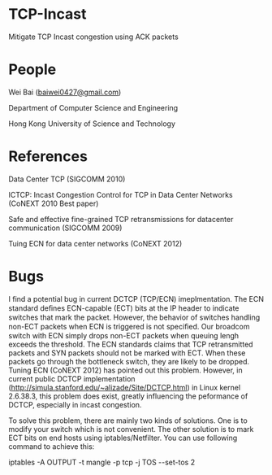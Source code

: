 TCP-Incast
==========

Mitigate TCP Incast congestion using ACK packets

People
==========

Wei Bai (baiwei0427@gmail.com)

Department of Computer Science and Engineering

Hong Kong University of Science and Technology

References
=========
Data Center TCP (SIGCOMM 2010)

ICTCP: Incast Congestion Control for TCP in Data Center Networks (CoNEXT 2010 Best paper)

Safe and effective fine-grained TCP retransmissions for datacenter communication (SIGCOMM 2009)

Tuing ECN for data center networks (CoNEXT 2012)

Bugs
=========
I find a potential bug in current DCTCP (TCP/ECN) imeplmentation. The ECN standard deﬁnes ECN-capable (ECT) bits at
the IP header to indicate switches that mark the packet.  However, the behavior of switches handling non-ECT packets when ECN is triggered is not speciﬁed. Our broadcom switch with ECN simply drops non-ECT packets when queuing lengh exceeds the threshold. The ECN standards claims that TCP retransmitted packets and SYN packets should not be marked with ECT. When these packets go through the bottleneck switch, they are likely to be dropped. Tuning ECN (CoNEXT 2012) has pointed out this problem. However, in current public DCTCP implementation (http://simula.stanford.edu/~alizade/Site/DCTCP.html) in Linux kernel 2.6.38.3, this problem does exist, greatly influencing the peformance of DCTCP, especially in incast congestion. 

To solve this problem, there are mainly two kinds of solutions. One is to modify your switch which is not convenient. The other solution is to mark ECT bits on end hosts using iptables/Netfilter. You can use following command to achieve this:

iptables -A OUTPUT -t mangle -p tcp -j TOS --set-tos 2    
